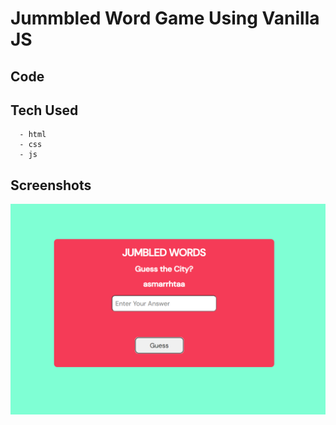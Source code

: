 # Jummbled Word Game Using Vanilla JS

## Code

## Tech Used 
      - html
      - css
      - js

## Screenshots 

<img src="./screenshots/1.png" />
